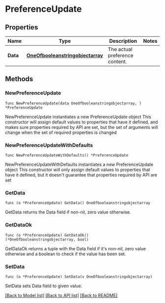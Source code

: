 # PreferenceUpdate

## Properties

Name | Type | Description | Notes
------------ | ------------- | ------------- | -------------
**Data** | [**OneOfbooleanstringobjectarray**](oneOf&lt;boolean,string,object,array&gt;.md) | The actual preference content. | 

## Methods

### NewPreferenceUpdate

`func NewPreferenceUpdate(data OneOfbooleanstringobjectarray, ) *PreferenceUpdate`

NewPreferenceUpdate instantiates a new PreferenceUpdate object
This constructor will assign default values to properties that have it defined,
and makes sure properties required by API are set, but the set of arguments
will change when the set of required properties is changed

### NewPreferenceUpdateWithDefaults

`func NewPreferenceUpdateWithDefaults() *PreferenceUpdate`

NewPreferenceUpdateWithDefaults instantiates a new PreferenceUpdate object
This constructor will only assign default values to properties that have it defined,
but it doesn't guarantee that properties required by API are set

### GetData

`func (o *PreferenceUpdate) GetData() OneOfbooleanstringobjectarray`

GetData returns the Data field if non-nil, zero value otherwise.

### GetDataOk

`func (o *PreferenceUpdate) GetDataOk() (*OneOfbooleanstringobjectarray, bool)`

GetDataOk returns a tuple with the Data field if it's non-nil, zero value otherwise
and a boolean to check if the value has been set.

### SetData

`func (o *PreferenceUpdate) SetData(v OneOfbooleanstringobjectarray)`

SetData sets Data field to given value.



[[Back to Model list]](../README.md#documentation-for-models) [[Back to API list]](../README.md#documentation-for-api-endpoints) [[Back to README]](../README.md)


